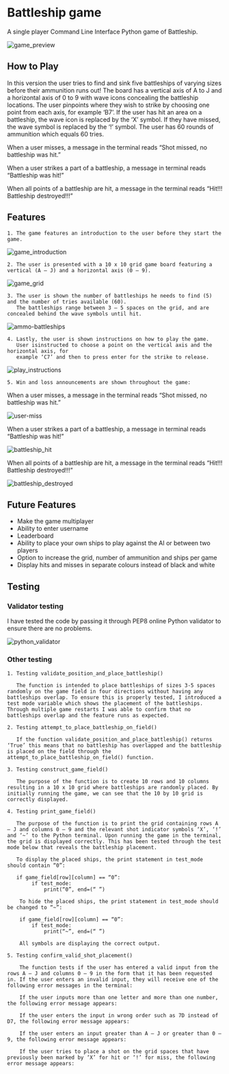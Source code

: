 # Battleship game

A single player Command Line Interface Python game of Battleship.

![game_preview](https://github.com/krigla3/battleships-game/blob/main/docs/game_preview.jpg)


## How to Play

In this version the user tries to find and sink five battleships of varying sizes before their ammunition runs out! The board has a vertical axis of A to J and a horizontal axis of 0 to 9 with wave icons concealing the battleship locations. The user pinpoints where they wish to strike by choosing one point from each axis, for example ‘B7’. If the user has hit an area on a battleship, the wave icon is replaced by the ‘X’ symbol. If they have missed, the wave symbol is replaced by the ‘!’ symbol. The user has 60 rounds of ammunition which equals 60 tries. 

When a user misses, a message in the terminal reads “Shot missed, no battleship was hit.”

When a user strikes a part of a battleship, a message in terminal reads “Battleship was hit!”

When all points of a battleship are hit, a message in the terminal reads “Hit!!! Battleship destroyed!!!”


## Features

    1. The game features an introduction to the user before they start the game.

![game_introduction](https://github.com/krigla3/battleships-game/blob/main/docs/game_introduction.jpg)

    2. The user is presented with a 10 x 10 grid game board featuring a vertical (A – J) and a horizontal axis (0 – 9).

![game_grid](https://github.com/krigla3/battleships-game/blob/main/docs/game_grid.jpg)

    3. The user is shown the number of battleships he needs to find (5) and the number of tries available (60). 
       The battleships range between 3 – 5 spaces on the grid, and are concealed behind the wave symbols until hit.

![ammo-battleships](https://github.com/krigla3/battleships-game/blob/main/docs/ammo-battleships.jpg)

    4. Lastly, the user is shown instructions on how to play the game. 
       User isinstructed to choose a point on the vertical axis and the horizontal axis, for
       example ‘C7’ and then to press enter for the strike to release.

![play_instructions](https://github.com/krigla3/battleships-game/blob/main/docs/play_instructions.jpg)

    5. Win and loss announcements are shown throughout the game:

When a user misses, a message in the terminal reads “Shot missed, no battleship was hit.”

![user-miss](https://github.com/krigla3/battleships-game/blob/main/docs/user-miss.gif)

When a user strikes a part of a battleship, a message in terminal reads “Battleship was hit!”

![battleship_hit](https://github.com/krigla3/battleships-game/blob/main/docs/battleship_hit.gif)

When all points of a battleship are hit, a message in the terminal reads “Hit!!! Battleship destroyed!!!”

![battleship_destroyed](https://github.com/krigla3/battleships-game/blob/main/docs/battleship_destroyed.gif)


## Future Features

* Make the game multiplayer
* Ability to enter username
* Leaderboard
* Ability to place your own ships to play against the AI or between two players
* Option to increase the grid, number of ammunition and ships per game
* Display hits and misses in separate colours instead of black and white


## Testing

### Validator testing

I have tested the code by passing it through PEP8 online Python validator to ensure there are no problems.

![python_validator](https://github.com/krigla3/battleships-game/blob/main/docs/python_validator.jpg)


### Other testing

    1. Testing validate_position_and_place_battleship()

       The function is intended to place battleships of sizes 3-5 spaces randomly on the game field in four directions without having any battleships overlap. To ensure this is properly tested, I introduced a test mode variable which shows the placement of the battleships. Through multiple game restarts I was able to confirm that no battleships overlap and the feature runs as expected.

    2. Testing attempt_to_place_battleship_on_field()

       If the function validate_position_and_place_battleship() returns ‘True’ this means that no battleship has overlapped and the battleship is placed on the field through the attempt_to_place_battleship_on_field() function.

    3. Testing construct_game_field()

       The purpose of the function is to create 10 rows and 10 columns resulting in a 10 x 10 grid where battleships are randomly placed. By initially running the game, we can see that the 10 by 10 grid is correctly displayed. 

    4. Testing print_game_field()

       The purpose of the function is to print the grid containing rows A – J and columns 0 – 9 and the relevant shot indicator symbols ‘X’, ‘!’ and ‘~’ to the Python terminal. Upon running the game in the terminal, the grid is displayed correctly. This has been tested through the test mode below that reveals the battleship placement.

       To display the placed ships, the print statement in test_mode should contain “0”:

       if game_field[row][column] == “0”:
            if test_mode:
                print(“0”, end=(“ ”)

        To hide the placed ships, the print statement in test_mode should be changed to “~”:

        if game_field[row][column] == “0”:
            if test_mode:
                print(“~”, end=(“ ”)

        All symbols are displaying the correct output.

    5. Testing confirm_valid_shot_placement()

        The function tests if the user has entered a valid input from the rows A – J and columns 0 – 9 in the form that it has been requested in. If the user enters an invalid input, they will receive one of the following error messages in the terminal:

        If the user inputs more than one letter and more than one number, the following error message appears:

<screenshot>

        If the user enters the input in wrong order such as 7D instead of D7, the following error message appears:

<screenshot>

        If the user enters an input greater than A – J or greater than 0 – 9, the following error message appears:

<screenshot>

        If the user tries to place a shot on the grid spaces that have previously been marked by ‘X’ for hit or ‘!’ for miss, the following error message appears:

<screenshot>


    























